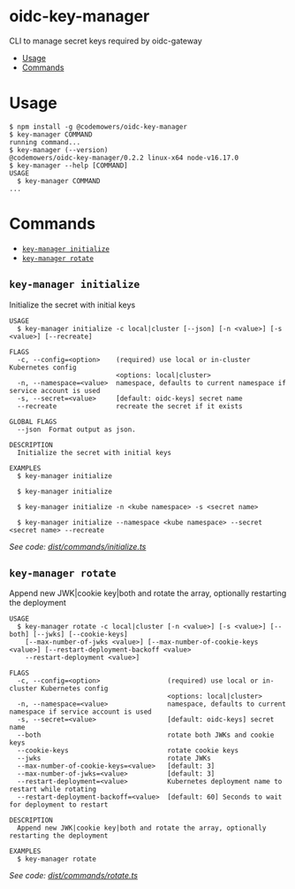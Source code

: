 oidc-key-manager
=================

CLI to manage secret keys required by oidc-gateway

<!-- toc -->
* [Usage](#usage)
* [Commands](#commands)
<!-- tocstop -->
# Usage
<!-- usage -->
```sh-session
$ npm install -g @codemowers/oidc-key-manager
$ key-manager COMMAND
running command...
$ key-manager (--version)
@codemowers/oidc-key-manager/0.2.2 linux-x64 node-v16.17.0
$ key-manager --help [COMMAND]
USAGE
  $ key-manager COMMAND
...
```
<!-- usagestop -->
# Commands
<!-- commands -->
* [`key-manager initialize`](#key-manager-initialize)
* [`key-manager rotate`](#key-manager-rotate)

## `key-manager initialize`

Initialize the secret with initial keys

```
USAGE
  $ key-manager initialize -c local|cluster [--json] [-n <value>] [-s <value>] [--recreate]

FLAGS
  -c, --config=<option>    (required) use local or in-cluster Kubernetes config
                           <options: local|cluster>
  -n, --namespace=<value>  namespace, defaults to current namespace if service account is used
  -s, --secret=<value>     [default: oidc-keys] secret name
  --recreate               recreate the secret if it exists

GLOBAL FLAGS
  --json  Format output as json.

DESCRIPTION
  Initialize the secret with initial keys

EXAMPLES
  $ key-manager initialize

  $ key-manager initialize

  $ key-manager initialize -n <kube namespace> -s <secret name>

  $ key-manager initialize --namespace <kube namespace> --secret <secret name> --recreate
```

_See code: [dist/commands/initialize.ts](https://github.com/codemowers/oidc-key-manager/blob/v0.2.2/dist/commands/initialize.ts)_

## `key-manager rotate`

Append new JWK|cookie key|both and rotate the array, optionally restarting the deployment

```
USAGE
  $ key-manager rotate -c local|cluster [-n <value>] [-s <value>] [--both] [--jwks] [--cookie-keys]
    [--max-number-of-jwks <value>] [--max-number-of-cookie-keys <value>] [--restart-deployment-backoff <value>
    --restart-deployment <value>]

FLAGS
  -c, --config=<option>                 (required) use local or in-cluster Kubernetes config
                                        <options: local|cluster>
  -n, --namespace=<value>               namespace, defaults to current namespace if service account is used
  -s, --secret=<value>                  [default: oidc-keys] secret name
  --both                                rotate both JWKs and cookie keys
  --cookie-keys                         rotate cookie keys
  --jwks                                rotate JWKs
  --max-number-of-cookie-keys=<value>   [default: 3]
  --max-number-of-jwks=<value>          [default: 3]
  --restart-deployment=<value>          Kubernetes deployment name to restart while rotating
  --restart-deployment-backoff=<value>  [default: 60] Seconds to wait for deployment to restart

DESCRIPTION
  Append new JWK|cookie key|both and rotate the array, optionally restarting the deployment

EXAMPLES
  $ key-manager rotate
```

_See code: [dist/commands/rotate.ts](https://github.com/codemowers/oidc-key-manager/blob/v0.2.2/dist/commands/rotate.ts)_
<!-- commandsstop -->
